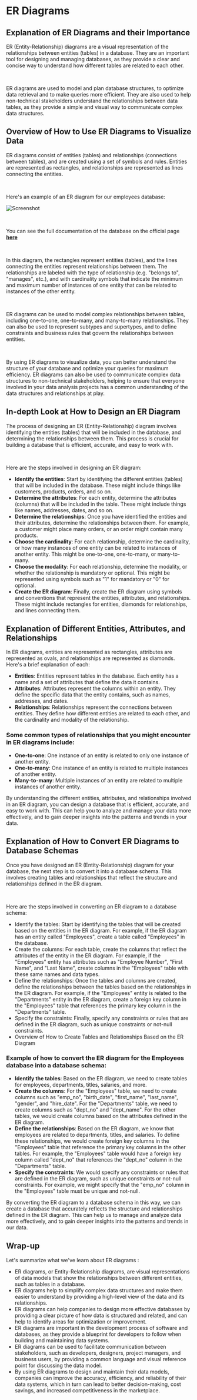 # ER Diagrams

## Explanation of ER Diagrams and their Importance

ER (Entity-Relationship) diagrams are a visual representation of the relationships between entities (tables) in a database. They are an important tool for designing and managing databases, as they provide a clear and concise way to understand how different tables are related to each other.

<br />

ER diagrams are used to model and plan database structures, to optimize data retrieval and to make queries more efficient. They are also used to help non-technical stakeholders understand the relationships between data tables, as they provide a simple and visual way to communicate complex data structures.

## Overview of How to Use ER Diagrams to Visualize Data

ER diagrams consist of entities (tables) and relationships (connections between tables), and are created using a set of symbols and rules. Entities are represented as rectangles, and relationships are represented as lines connecting the entities.

<br />

Here's an example of an ER diagram for our employees database:
<br />

![Screenshot](https://dev.mysql.com/doc/employee/en/images/employees-schema.png)

<br />

You can see the full documentation of the database on the official page [**here**](https://dev.mysql.com/doc/employee/en/sakila-structure.html)


<br />

In this diagram, the rectangles represent entities (tables), and the lines connecting the entities represent relationships between them. The relationships are labeled with the type of relationship (e.g. "belongs to", "manages", etc.), and with cardinality symbols that indicate the minimum and maximum number of instances of one entity that can be related to instances of the other entity.

<br />

ER diagrams can be used to model complex relationships between tables, including one-to-one, one-to-many, and many-to-many relationships. They can also be used to represent subtypes and supertypes, and to define constraints and business rules that govern the relationships between entities.

<br />

By using ER diagrams to visualize data, you can better understand the structure of your database and optimize your queries for maximum efficiency. ER diagrams can also be used to communicate complex data structures to non-technical stakeholders, helping to ensure that everyone involved in your data analysis projects has a common understanding of the data structures and relationships at play.


## In-depth Look at How to Design an ER Diagram

The process of designing an ER (Entity-Relationship) diagram involves identifying the entities (tables) that will be included in the database, and determining the relationships between them. This process is crucial for building a database that is efficient, accurate, and easy to work with.

<br />

Here are the steps involved in designing an ER diagram:

- **Identify the entities**: Start by identifying the different entities (tables) that will be included in the database. These might include things like customers, products, orders, and so on.
- **Determine the attributes**: For each entity, determine the attributes (columns) that will be included in the table. These might include things like names, addresses, dates, and so on.
- **Determine the relationships**: Once you have identified the entities and their attributes, determine the relationships between them. For example, a customer might place many orders, or an order might contain many products.
- **Choose the cardinality**: For each relationship, determine the cardinality, or how many instances of one entity can be related to instances of another entity. This might be one-to-one, one-to-many, or many-to-many.
- **Choose the modality**: For each relationship, determine the modality, or whether the relationship is mandatory or optional. This might be represented using symbols such as "1" for mandatory or "0" for optional.
- **Create the ER diagram**: Finally, create the ER diagram using symbols and conventions that represent the entities, attributes, and relationships. These might include rectangles for entities, diamonds for relationships, and lines connecting them.

## Explanation of Different Entities, Attributes, and Relationships

In ER diagrams, entities are represented as rectangles, attributes are represented as ovals, and relationships are represented as diamonds. Here's a brief explanation of each:

- **Entities**: Entities represent tables in the database. Each entity has a name and a set of attributes that define the data it contains.
- **Attributes**: Attributes represent the columns within an entity. They define the specific data that the entity contains, such as names, addresses, and dates.
- **Relationships**: Relationships represent the connections between entities. They define how different entities are related to each other, and the cardinality and modality of the relationship.

### Some common types of relationships that you might encounter in ER diagrams include:

- **One-to-one**: One instance of an entity is related to only one instance of another entity.
- **One-to-many**: One instance of an entity is related to multiple instances of another entity.
- **Many-to-many**: Multiple instances of an entity are related to multiple instances of another entity.

By understanding the different entities, attributes, and relationships involved in an ER diagram, you can design a database that is efficient, accurate, and easy to work with. This can help you to analyze and manage your data more effectively, and to gain deeper insights into the patterns and trends in your data.

## Explanation of How to Convert ER Diagrams to Database Schemas

Once you have designed an ER (Entity-Relationship) diagram for your database, the next step is to convert it into a database schema. This involves creating tables and relationships that reflect the structure and relationships defined in the ER diagram.

<br />

Here are the steps involved in converting an ER diagram to a database schema:

- Identify the tables: Start by identifying the tables that will be created based on the entities in the ER diagram. For example, if the ER diagram has an entity called "Employees", create a table called "Employees" in the database.
- Create the columns: For each table, create the columns that reflect the attributes of the entity in the ER diagram. For example, if the "Employees" entity has attributes such as "Employee Number", "First Name", and "Last Name", create columns in the "Employees" table with these same names and data types.
- Define the relationships: Once the tables and columns are created, define the relationships between the tables based on the relationships in the ER diagram. For example, if the "Employees" entity is related to the "Departments" entity in the ER diagram, create a foreign key column in the "Employees" table that references the primary key column in the "Departments" table.
- Specify the constraints: Finally, specify any constraints or rules that are defined in the ER diagram, such as unique constraints or not-null constraints.
- Overview of How to Create Tables and Relationships Based on the ER Diagram

### Example of how to convert the ER diagram for the Employees database into a database schema:

- **Identify the tables**: Based on the ER diagram, we need to create tables for employees, departments, titles, salaries, and more.
- **Create the columns**: For the "Employees" table, we need to create columns such as "emp_no", "birth_date", "first_name", "last_name", "gender", and "hire_date". For the "Departments" table, we need to create columns such as "dept_no" and "dept_name". For the other tables, we would create columns based on the attributes defined in the ER diagram.
- **Define the relationships**: Based on the ER diagram, we know that employees are related to departments, titles, and salaries. To define these relationships, we would create foreign key columns in the "Employees" table that reference the primary key columns in the other tables. For example, the "Employees" table would have a foreign key column called "dept_no" that references the "dept_no" column in the "Departments" table.
- **Specify the constraints**: We would specify any constraints or rules that are defined in the ER diagram, such as unique constraints or not-null constraints. For example, we might specify that the "emp_no" column in the "Employees" table must be unique and not-null.

By converting the ER diagram to a database schema in this way, we can create a database that accurately reflects the structure and relationships defined in the ER diagram. This can help us to manage and analyze data more effectively, and to gain deeper insights into the patterns and trends in our data.

## Wrap-up 

Let's summarize what we've learn about ER diagrams : 

- ER diagrams, or Entity-Relationship diagrams, are visual representations of data models that show the relationships between different entities, such as tables in a database.
- ER diagrams help to simplify complex data structures and make them easier to understand by providing a high-level view of the data and its relationships.
- ER diagrams can help companies to design more effective databases by providing a clear picture of how data is structured and related, and can help to identify areas for optimization or improvement.
- ER diagrams are important in the development process of software and databases, as they provide a blueprint for developers to follow when building and maintaining data systems.
- ER diagrams can be used to facilitate communication between stakeholders, such as developers, designers, project managers, and business users, by providing a common language and visual reference point for discussing the data model.
- By using ER diagrams to design and maintain their data models, companies can improve the accuracy, efficiency, and reliability of their data systems, which in turn can lead to better decision-making, cost savings, and increased competitiveness in the marketplace.

